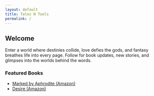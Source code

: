 ```yaml
---
layout: default
title: Tales N Tools
permalink: /
---
```


## Welcome

Enter a world where destinies collide, love defies the gods, and fantasy breathes life into every page. Follow for book updates, new stories, and glimpses into the worlds behind the words.

### Featured Books

- [Marked by Aphrodite (Amazon)](https://amazon.com/dp/EXAMPLE1)
- [Desire (Amazon)](https://amazon.com/dp/EXAMPLE2)
